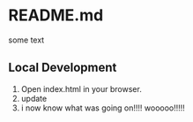 # README.md
some text

## Local Development

1. Open index.html in your browser.
2. update 
3. i now know what was going on!!!! wooooo!!!!!